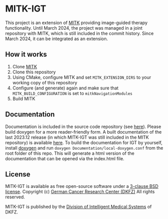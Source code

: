 MITK-IGT
========

This project is an extension of [MITK](https://github.com/MITK/MITK) providing image-guided therapy functionality. Until March 2024, the project was managed in a joint repository with MITK, which is still included in the commit history. Since March 2024, it can be integrated as an extension.

How it works
------------

1. Clone [MITK](https://github.com/MITK/MITK)
2. Clone this repository
3. Using CMake, configure MITK and set `MITK_EXTENSION_DIRS` to your working copy of this repository
4. Configure (and generate) again and make sure that `MITK_BUILD_CONFIGURATION` is set to `mitkNavigationModules`
5. Build MITK

Documentation
------------
Documentation is included in the source code repository (see [here](https://github.com/IMSY-DKFZ/MITK-IGT/tree/main/Modules/IGT/Documentation/doxygen)). Please build doxygen for a more reader-friendly form. A built documentation of the last 2023.12 release (in which MITK-IGT was still included in the MITK repository) is available [here](https://docs.mitk.org/2023.12/IGTConcepts.html).
To build the documentation for IGT by yourself, install [doxygen](https://doxygen.nl/index.html) and run `doxygen Documentation/local-doxygen.conf` from the root folder of this repo. This will generate a html version of the documentation that can be opened via the index.html file.

License
-------

MITK-IGT is available as free open-source software under a [3-clause BSD license](LICENSE). Copyright (c) [German Cancer Research Center (DKFZ)](https://www.dkfz.de) All rights reserved.

MITK-IGT is published by the [Division of Intelligent Medical Systems](https://github.com/IMSY-DKFZ) of DKFZ. 
